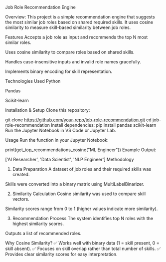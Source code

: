 Job Role Recommendation Engine

Overview:
This project is a simple recommendation engine that suggests the most similar job roles based on shared required skills. It uses cosine similarity to measure skill-based similarity between job roles.

Features
Accepts a job role as input and recommends the top N most similar roles.

Uses cosine similarity to compare roles based on shared skills.

Handles case-insensitive inputs and invalid role names gracefully.

Implements binary encoding for skill representation.

Technologies Used
Python

Pandas

Scikit-learn

Installation & Setup
Clone this repository:

git clone https://github.com/your-repo/job-role-recommendation.git
cd job-role-recommendation
Install dependencies:
pip install pandas scikit-learn
Run the Jupyter Notebook in VS Code or Jupyter Lab.

Usage
Run the function in your Jupyter Notebook:


print(get_top_recommendations_cosine("ML Engineer"))
Example Output:

['AI Researcher', 'Data Scientist', 'NLP Engineer']
Methodology
1. Data Preparation
A dataset of job roles and their required skills was created.

Skills were converted into a binary matrix using MultiLabelBinarizer.

2. Similarity Calculation
Cosine similarity was used to compare skill vectors.

Similarity scores range from 0 to 1 (higher values indicate more similarity).

3. Recommendation Process
The system identifies top N roles with the highest similarity scores.

Outputs a list of recommended roles.

Why Cosine Similarity?
✅ Works well with binary data (1 = skill present, 0 = skill absent).
✅ Focuses on skill overlap rather than total number of skills.
✅ Provides clear similarity scores for easy interpretation.